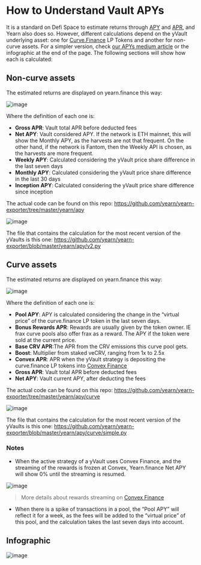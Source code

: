 # How to Understand Vault APYs

It is a standard on Defi Space to estimate returns through [APY](https://www.investopedia.com/terms/a/apy.asp) and [APR](https://www.investopedia.com/terms/a/apr.asp), and Yearn also does so. However, different calculations depend on the yVault underlying asset: one for [Curve.Finance](https://curve.fi/) LP Tokens and another for non-curve assets. For a simpler version, check [our APYs medium article](https://medium.com/iearn/how-yearn-calculates-estimated-returns-apy-b4fd5b687bf9) or the infographic at the end of the page. The following sections will show how each is calculated:

## Non-curve assets

The estimated returns are displayed on yearn.finance this way:

![image](https://lh3.googleusercontent.com/z2zbme8yXIquVgZjFqSFyz5RmRmxBX2-LEjBvCjSSdBeBYUC9HnfWrnJD5KDYjw4O_Do9wc8lVis0z01rG8HD8YLdvuQ3N9Yzy3hFArQ5DV5I76jgrPPCtUdKDF86933YRARcUOfoXOYPStetw)

Where the definition of each one is:

- **Gross APR**: Vault total APR before deducted fees
- **Net APY**: Vault considered APY. If the network is ETH mainnet, this will show the Monthly APY, as the harvests are not that frequent. On the other hand, if the network is Fantom, then the Weekly API is chosen, as the harvests are more frequent.
- **Weekly APY**: Calculated considering the yVault price share difference in the last seven days
- **Monthly APY**: Calculated considering the yVault price share difference in the last 30 days
- **Inception APY**: Calculated considering the yVault price share difference since inception

The actual code can be found on this repo: https://github.com/yearn/yearn-exporter/tree/master/yearn/apy

![image](https://lh6.googleusercontent.com/1ubZF6PCD7BAd7lXM6sGHmTXmgAdzs-IjLkPN-mtsPgpnvXWZS7E4RPznBrmpXIKOaV7JAP_iZlpih0avNvTKYMU9xeuWQ8GLhcj4QmcB00v6wXXveVPHTq_O81TumVXDiykOqcpovW4YZNvEQ)

The file that contains the calculation for the most recent version of the yVaults is this one: https://github.com/yearn/yearn-exporter/blob/master/yearn/apy/v2.py

## Curve assets

The estimated returns are displayed on yearn.finance this way:

![image](https://lh3.googleusercontent.com/dvUnhactHIG6KEFHTpw77axZfgEldRjsmYd-qv5sYbx1_wp_A_Pjy_0f-ZzmFa-GxqkLjcjUZqhSfOtmA9ajqbPf_L7urk0SiQmRLXNQSYZ3mHhp_bMZTJKcK0_z9tsRZHsaZ4n_6nbEaISMtA)

Where the definition of each one is:

- **Pool APY**: APY is calculated considering the change in the “virtual price” of the curve.finance LP token in the last seven days.
- **Bonus Rewards APR**: Rewards are usually given by the token owner. IE frax curve pools also offer frax as a reward. The APY if the token were sold at the current price.
- **Base CRV APR**:The APR from the CRV emissions this curve pool gets.
- **Boost**: Multiplier from staked veCRV, ranging from 1x to 2.5x
- **Convex APR**: APR when the yVault strategy is depositing the curve.finance LP tokens into [Convex Finance](https://www.convexfinance.com/)
- **Gross APR**: Vault total APR before deducted fees
- **Net APY**: Vault current APY, after deducting the fees

The actual code can be found on this repo: https://github.com/yearn/yearn-exporter/tree/master/yearn/apy/curve

![image](https://lh5.googleusercontent.com/0RcgjElU5oJ1831Ku1yyiwCuSDjjujo3SZjVhVdD8Ve596nB7Hedv9UHUIf_VwkLomCaO0XULTaghTKDLYJ1Uba_kcivY78s2tAA18iwnTi1k__LXqZVOqWKzI2Hj2a5zgte0DaYusDTaNOZ8w)

The file that contains the calculation for the most recent version of the yVaults is this one: https://github.com/yearn/yearn-exporter/blob/master/yearn/apy/curve/simple.py

### Notes

- When the active strategy of a yVault uses Convex Finance, and the streaming of the rewards is frozen at Convex, Yearn.finance Net APY will show 0% until the streaming is resumed.

![image](https://i.imgur.com/H4VRhz8.png)

> More details about rewards streaming on [Convex Finance](https://docs.convexfinance.com/)

- When there is a spike of transactions in a pool, the “Pool APY” will reflect it for a week, as the fees will be added to the “virtual price” of this pool, and the calculation takes the last seven days into account.

## Infographic

![image](https://i.imgur.com/uT6VW9f.png)

